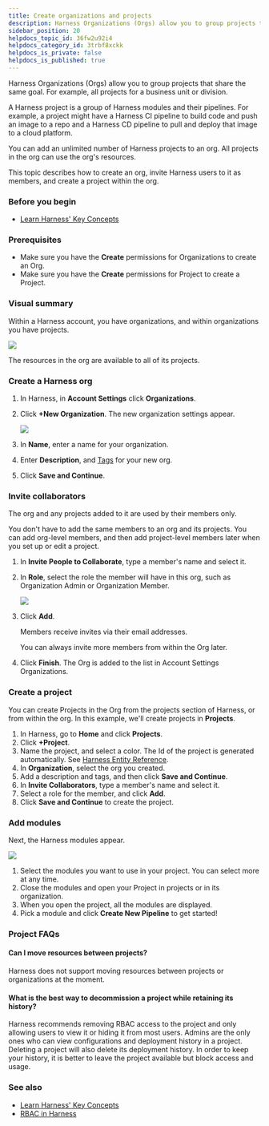 ```yaml
---
title: Create organizations and projects
description: Harness Organizations (Orgs) allow you to group projects that share the same goal. For example, all projects for a business unit or division. A Harness Project is a group of Harness modules and their…
sidebar_position: 20
helpdocs_topic_id: 36fw2u92i4
helpdocs_category_id: 3trbf8xckk
helpdocs_is_private: false
helpdocs_is_published: true
---
```


Harness Organizations (Orgs) allow you to group projects that share the same goal. For example, all projects for a business unit or division.

A Harness project is a group of Harness modules and their pipelines. For example, a project might have a Harness CI pipeline to build code and push an image to a repo and a Harness CD pipeline to pull and deploy that image to a cloud platform.

You can add an unlimited number of Harness projects to an org. All projects in the org can use the org's resources.

This topic describes how to create an org, invite Harness users to it as members, and create a project within the org.

### Before you begin

* [Learn Harness' Key Concepts](../../get-started/key-concepts.md)

### Prerequisites

* Make sure you have the **Create** permissions for Organizations to create an Org.
* Make sure you have the **Create** permissions for Project to create a Project.

### Visual summary

Within a Harness account, you have organizations, and within organizations you have projects.

![](static/create-an-organization-00.png)

The resources in the org are available to all of its projects.

### Create a Harness org

1. In Harness, in **Account Settings** click **Organizations**.
2. Click **+New Organization**. The new organization settings appear.
   
   ![](static/create-an-organization-01.png)

3. In **Name**, enter a name for your organization.
4. Enter **Description**, and [Tags](../20_References/tags-reference.md) for your new org.
5. Click **Save and Continue**.

### Invite collaborators

The org and any projects added to it are used by their members only.

You don't have to add the same members to an org and its projects. You can add org-level members, and then add project-level members later when you set up or edit a project.

1. In **Invite People to Collaborate**, type a member's name and select it.
2. In **Role**, select the role the member will have in this org, such as Organization Admin or Organization Member.

   ![](static/create-an-organization-02.png)

3. Click **Add**.
   
   Members receive invites via their email addresses.

   You can always invite more members from within the Org later.

4. Click **Finish**. The Org is added to the list in Account Settings Organizations.

### Create a project

You can create Projects in the Org from the projects section of Harness, or from within the org. In this example, we'll create projects in **Projects**.

1. In Harness, go to **Home** and click **Projects**.
2. Click **+Project**.
3. Name the project, and select a color. The Id of the project is generated automatically. See [Harness Entity Reference](../20_References/harness-entity-reference.md).
4. In **Organization**, select the org you created.
5. Add a description and tags, and then click **Save and Continue**.
6. In **Invite Collaborators**, type a member's name and select it.
7. Select a role for the member, and click **Add**.
8. Click **Save and Continue** to create the project.

### Add modules

Next, the Harness modules appear.

![](static/create-an-organization-03.png)

1. Select the modules you want to use in your project. You can select more at any time.
2. Close the modules and open your Project in projects or in its organization.
3. When you open the project, all the modules are displayed.
4. Pick a module and click **Create New Pipeline** to get started!


### Project FAQs

#### Can I move resources between projects?

Harness does not support moving resources between projects or organizations at the moment.

#### What is the best way to decommission a project while retaining its history?

Harness recommends removing RBAC access to the project and only allowing users to view it or hiding it from most users. Admins are the only ones who can view configurations and deployment history in a project. Deleting a project will also delete its deployment history. In order to keep your history, it is better to leave the project available but block access and usage.




### See also

* [Learn Harness' Key Concepts](../../get-started/key-concepts.md)
* [RBAC in Harness](/docs/platform/role-based-access-control/rbac-in-harness)

